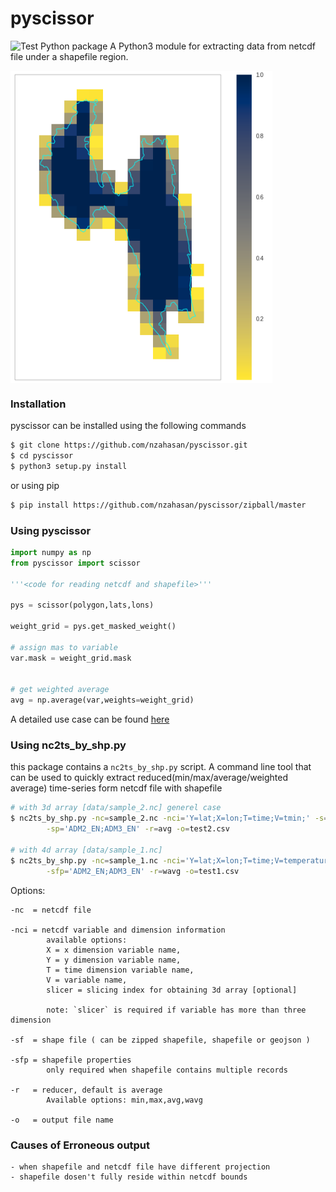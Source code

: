 # pyscissor  
![Test Python package](https://github.com/nzahasan/pyscissor/workflows/Test%20Python%20package/badge.svg) 
A Python3 module for extracting data from netcdf file under a shapefile region. 

<img src="data/sample.png" height="500" align="center">


### Installation

pyscissor can be installed using the following commands

```bash
$ git clone https://github.com/nzahasan/pyscissor.git
$ cd pyscissor
$ python3 setup.py install
```
or using pip

```bash
$ pip install https://github.com/nzahasan/pyscissor/zipball/master
```

### Using pyscissor

```python
import numpy as np
from pyscissor import scissor 

'''<code for reading netcdf and shapefile>'''

pys = scissor(polygon,lats,lons)

weight_grid = pys.get_masked_weight()

# assign mas to variable
var.mask = weight_grid.mask 


# get weighted average
avg = np.average(var,weights=weight_grid)

```
A detailed use case can be found <a href="notebooks/example_01.ipynb">here</a>


### Using nc2ts_by_shp.py
this package contains a `nc2ts_by_shp.py` script. A command line tool that can be used to quickly extract 
reduced(min/max/average/weighted average) time-series form netcdf file with shapefile

```bash
# with 3d array [data/sample_2.nc] generel case
$ nc2ts_by_shp.py -nc=sample_2.nc -nci='Y=lat;X=lon;T=time;V=tmin;' -s=shape_esri.zip \
		-sp='ADM2_EN;ADM3_EN' -r=avg -o=test2.csv

# with 4d array [data/sample_1.nc]
$ nc2ts_by_shp.py -nc=sample_1.nc -nci='Y=lat;X=lon;T=time;V=temperature;slicer=[:,0,:,:]' -sf=shape_esri.zip \
		-sfp='ADM2_EN;ADM3_EN' -r=wavg -o=test1.csv

```
Options:

	-nc  = netcdf file

	-nci = netcdf variable and dimension information
			available options:
			X = x dimension variable name,
			Y = y dimension variable name,
			T = time dimension variable name,
			V = variable name,
			slicer = slicing index for obtaining 3d array [optional]
					
			note: `slicer` is required if variable has more than three dimension

	-sf  = shape file ( can be zipped shapefile, shapefile or geojson )

	-sfp = shapefile properties
			only required when shapefile contains multiple records

	-r   = reducer, default is average
			Available options: min,max,avg,wavg

	-o   = output file name


### Causes of Erroneous output

	- when shapefile and netcdf file have different projection
	- shapefile dosen't fully reside within netcdf bounds 
